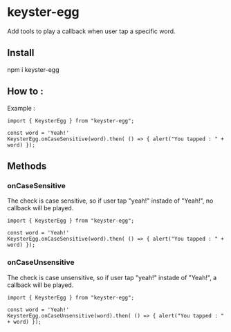 # keyster-egg

Add tools to play a callback when user tap a specific word.


## Install
npm i keyster-egg

## How to : 
Example : 
```
import { KeysterEgg } from "keyster-egg";

const word = 'Yeah!'
KeysterEgg.onCaseSensitive(word).then( () => { alert("You tapped : " + word) });
```

## Methods
### onCaseSensitive
The check is case sensitive, so if user tap "yeah!" instade of "Yeah!", no callback will be played.

```
import { KeysterEgg } from "keyster-egg";

const word = 'Yeah!'
KeysterEgg.onCaseSensitive(word).then( () => { alert("You tapped : " + word) });
```

### onCaseUnsensitive
The check is case unsensitive, so if user tap "yeah!" instade of "Yeah!", a callback will be played.
```
import { KeysterEgg } from "keyster-egg";

const word = 'Yeah!'
KeysterEgg.onCaseUnsensitive(word).then( () => { alert("You tapped : " + word) });
```
